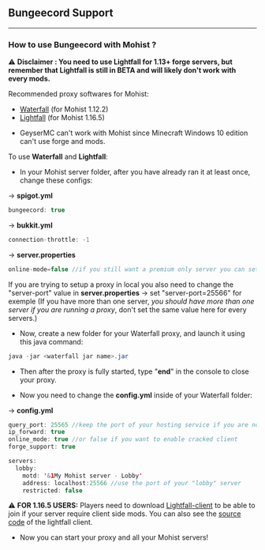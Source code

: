 ## Bungeecord Support
---

### How to use Bungeecord with Mohist ?

⚠️ **Disclaimer : You need to use Lightfall for 1.13+ forge servers, but remember that Lightfall is still in BETA and will likely don't work with every mods.**

Recommended proxy softwares for Mohist:

- [Waterfall](https://papermc.io/downloads#Waterfall) (for Mohist 1.12.2)
- [Lightfall](https://github.com/MohistMC/lightfall) (for Mohist 1.16.5)

* GeyserMC can't work with Mohist since Minecraft Windows 10 edition can't use forge and mods.

To use **Waterfall** and **Lightfall**:

* In your Mohist server folder, after you have already ran it at least once, change these configs:

-> __spigot.yml__
```java
bungeecord: true
```
-> __bukkit.yml__
```java
connection-throttle: -1
```
-> __server.properties__
```java
online-mode=false //if you still want a premium only server you can set it inside of the waterfall's config file later
```
If you are trying to setup a proxy in local you also need to change the "server-port" value in __server.properties__ -> set "server-port=25566" for exemple 
(If you have more than one server, *you should have more than one server if you are running a proxy*, don't set the same value here for every servers.)

* Now, create a new folder for your Waterfall proxy, and launch it using this java command:

```java
java -jar <waterfall jar name>.jar
```
* Then after the proxy is fully started, type "**end**" in the console to close your proxy.

* Now you need to change the __config.yml__ inside of your Waterfall folder:

-> __config.yml__
```java
query_port: 25565 //keep the port of your hosting service if you are not in local
ip_forward: true
online_mode: true //or false if you want to enable cracked client
forge_support: true
```
```java
servers:
  lobby:
    motd: '&1My Mohist server - Lobby'
    address: localhost:25566 //use the port of your "lobby" server
    restricted: false
```

⚠️ **FOR 1.16.5 USERS:** Players need to download [Lightfall-client](https://github.com/MohistMC/lightfall-client/releases/download/1.0/lightfallclient-1.0.0.jar) to be able to join if your server require client side mods. You can also see the [source code](https://github.com/ArclightPowered/lightfall-client) of the lightfall client.

* Now you can start your proxy and all your Mohist servers!
